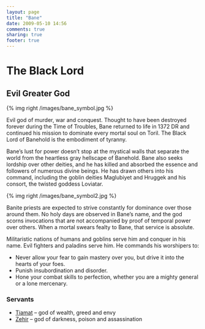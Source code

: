 ```yaml
---
layout: page
title: "Bane"
date: 2009-05-10 14:56
comments: true
sharing: true
footer: true
---
```

# The Black Lord
## Evil Greater God

{% img right /images/bane_symbol.jpg %}

Evil god of murder, war and conquest. Thought to have been destroyed forever during the Time of Troubles, Bane returned to life in 1372 DR and continued his mission to dominate every mortal soul on Toril. The Black Lord of Banehold is the embodiment of tyranny.

Bane’s lust for power doesn’t stop at the mystical walls that separate the world from the heartless gray hellscape of Banehold. Bane also seeks lordship over other deities, and he has killed and absorbed the essence and followers of numerous divine beings. He has drawn others into his command, including the goblin deities Maglubiyet and Hruggek and his consort, the twisted goddess Loviatar.

{% img right /images/bane_symbol2.jpg %}

Banite priests are expected to strive constantly for dominance over those around them. No holy days are observed in Bane’s name, and the god scorns invocations that are not accompanied by proof of temporal power over others. When a mortal swears fealty to Bane, that service is absolute.

Militaristic nations of humans and goblins serve him and conquer in his name. Evil fighters and paladins serve him. He commands his worshipers to:

* Never allow your fear to gain mastery over you, but drive it into the hearts of your foes.
* Punish insubordination and disorder.
* Hone your combat skills to perfection, whether you are a mighty general or a lone mercenary.

### Servants

* [Tiamat](/campaigns/toee/deities/Tiamat.html) – god of wealth, greed and envy
* [Zehir](/campaigns/toee/deities/Zehir.html) – god of darkness, poison and assassination
